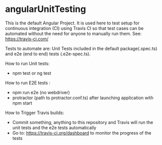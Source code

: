 # angularUnitTesting

This is the default Angular Project. It is used here to test setup for continuous integration (CI) using Travis CI so that test cases can be automated without the need for anyone to manually run them. See: https://travis-ci.com/
  
Tests to automate are: Unit Tests included in the default package(.spec.ts) and e2e (end to end) tests (.e2e-spec.ts). 

How to run Unit tests:

- npm test or ng test

How to run E2E tests :

- npm run e2e (no webdriver)
- protractor (path to protractor.conf.ts) after launching application with npm start 

How to Trigger Travis builds:

- Commit something, anything to this repository and Travis will run the unit tests and the e2e tests automatically
- Go to: https://travis-ci.org/dashboard to monitor the progress of the tests 


